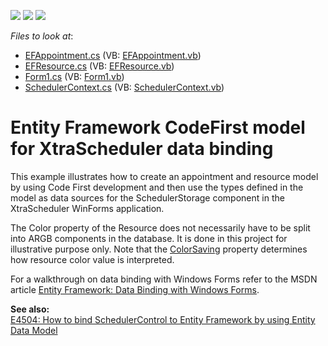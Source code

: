 <!-- default badges list -->
![](https://img.shields.io/endpoint?url=https://codecentral.devexpress.com/api/v1/VersionRange/128633613/13.2.7%2B)
[![](https://img.shields.io/badge/Open_in_DevExpress_Support_Center-FF7200?style=flat-square&logo=DevExpress&logoColor=white)](https://supportcenter.devexpress.com/ticket/details/E4107)
[![](https://img.shields.io/badge/📖_How_to_use_DevExpress_Examples-e9f6fc?style=flat-square)](https://docs.devexpress.com/GeneralInformation/403183)
<!-- default badges end -->
<!-- default file list -->
*Files to look at*:

* [EFAppointment.cs](./CS/XtraSchedulerEFTest/EFAppointment.cs) (VB: [EFAppointment.vb](./VB/XtraSchedulerEFTest/EFAppointment.vb))
* [EFResource.cs](./CS/XtraSchedulerEFTest/EFResource.cs) (VB: [EFResource.vb](./VB/XtraSchedulerEFTest/EFResource.vb))
* [Form1.cs](./CS/XtraSchedulerEFTest/Form1.cs) (VB: [Form1.vb](./VB/XtraSchedulerEFTest/Form1.vb))
* [SchedulerContext.cs](./CS/XtraSchedulerEFTest/SchedulerContext.cs) (VB: [SchedulerContext.vb](./VB/XtraSchedulerEFTest/SchedulerContext.vb))
<!-- default file list end -->
# Entity Framework CodeFirst model for XtraScheduler data binding


<p>This example illustrates how to create an appointment and resource model by using Code First development and then use the types defined in the model as data sources for the SchedulerStorage component in the XtraScheduler WinForms application.</p>
<p>The Color property of the Resource does not necessarily have to be split into ARGB components in the database. It is done in this project for illustrative purpose only. Note that the <a href="http://documentation.devexpress.com/#CoreLibraries/DevExpressXtraSchedulerResourceStorageBase_ColorSavingtopic"><u>ColorSaving</u></a> property determines how resource color value is interpreted.</p>
<p>For a walkthrough on data binding with Windows Forms refer to the MSDN article <a href="http://msdn.microsoft.com/en-us/data/jj682076"><u>Entity Framework: Data Binding with Windows Forms</u></a>.</p>
<p><strong>See also:</strong><strong><br /> </strong><a href="https://www.devexpress.com/Support/Center/p/E4504">E4504: How to bind SchedulerControl to Entity Framework by using Entity Data Model</a></p>

<br/>


